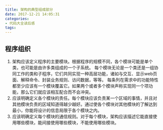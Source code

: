 ```yaml
---
title: 架构的典型组成部分
date: 2017-12-21 14:05:31
categories:
- 代码大全读后感
tags:
---
```

## 程序组织
1. 架构应该定义程序的主要模块。根据程序的规模不同，各个模块可能是单个类，也可能是由许多类组成的一个子系统。
每个模块无论是一个类还是一组协同工作的类和子程序，它们共同实现一种高层功能，诸如与交互、显示web页面、解释命令、封装业务规则、访问数据，等等。
每条列在需求中的功能特性都至少应该有一个模块覆盖它。如果两个或者多个模块声称实现同一个项功能，那么它们就应该相互配合而不会冲突。
2. 应该明确定义各个模块的责任。每个模块应该负责某一个区域的事情，并且对其他模块负责的区域知道得越少越好。通过使各个模块对其他模块的了解达到最小，你能将设计的信息局限于各个模块之内。
3. 应该明确定义每个模块的通信规则。对于每个模块，架构应该描述它能直接使用哪些模块，能间接使用哪些模块，不能使用哪些模块。
